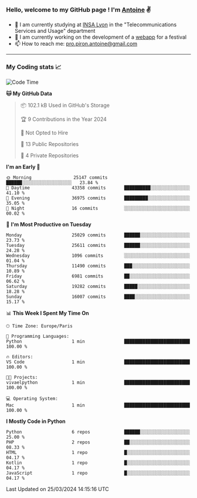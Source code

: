 ### Hello, welcome to my GitHub page ! I'm [Antoine](https://github.com/AntoinePiron) ✌️

- 🌱 I am currently studying at [INSA Lyon](https://www.insa-lyon.fr) in the "Telecommunications Services and Usage" department
- 🔭 I am currently working on the development of a [webapp](https://github.com/24HeuresINSA/Overbookd) for a festival
- 📫 How to reach me: [pro.piron.antoine@gmail.com](mailto:pro.piron.antoine@gmail.com)

---

### My Coding stats 📈
<!--START_SECTION:waka-->
![Code Time](http://img.shields.io/badge/Code%20Time-211%20hrs%2038%20mins-blue)

**🐱 My GitHub Data** 

> 📦 102.1 kB Used in GitHub's Storage 
 > 
> 🏆 9 Contributions in the Year 2024
 > 
> 🚫 Not Opted to Hire
 > 
> 📜 13 Public Repositories 
 > 
> 🔑 4 Private Repositories 
 > 
**I'm an Early 🐤** 

```text
🌞 Morning                25147 commits       ██████░░░░░░░░░░░░░░░░░░░   23.84 % 
🌆 Daytime                43358 commits       ██████████░░░░░░░░░░░░░░░   41.10 % 
🌃 Evening                36975 commits       █████████░░░░░░░░░░░░░░░░   35.05 % 
🌙 Night                  16 commits          ░░░░░░░░░░░░░░░░░░░░░░░░░   00.02 % 
```
📅 **I'm Most Productive on Tuesday** 

```text
Monday                   25029 commits       ██████░░░░░░░░░░░░░░░░░░░   23.73 % 
Tuesday                  25611 commits       ██████░░░░░░░░░░░░░░░░░░░   24.28 % 
Wednesday                1096 commits        ░░░░░░░░░░░░░░░░░░░░░░░░░   01.04 % 
Thursday                 11490 commits       ███░░░░░░░░░░░░░░░░░░░░░░   10.89 % 
Friday                   6981 commits        ██░░░░░░░░░░░░░░░░░░░░░░░   06.62 % 
Saturday                 19282 commits       █████░░░░░░░░░░░░░░░░░░░░   18.28 % 
Sunday                   16007 commits       ████░░░░░░░░░░░░░░░░░░░░░   15.17 % 
```


📊 **This Week I Spent My Time On** 

```text
🕑︎ Time Zone: Europe/Paris

💬 Programming Languages: 
Python                   1 min               █████████████████████████   100.00 % 

🔥 Editors: 
VS Code                  1 min               █████████████████████████   100.00 % 

🐱‍💻 Projects: 
vivaelpython             1 min               █████████████████████████   100.00 % 

💻 Operating System: 
Mac                      1 min               █████████████████████████   100.00 % 
```

**I Mostly Code in Python** 

```text
Python                   6 repos             ██████░░░░░░░░░░░░░░░░░░░   25.00 % 
PHP                      2 repos             ██░░░░░░░░░░░░░░░░░░░░░░░   08.33 % 
HTML                     1 repo              █░░░░░░░░░░░░░░░░░░░░░░░░   04.17 % 
Kotlin                   1 repo              █░░░░░░░░░░░░░░░░░░░░░░░░   04.17 % 
JavaScript               1 repo              █░░░░░░░░░░░░░░░░░░░░░░░░   04.17 % 
```




 Last Updated on 25/03/2024 14:15:16 UTC
<!--END_SECTION:waka-->
